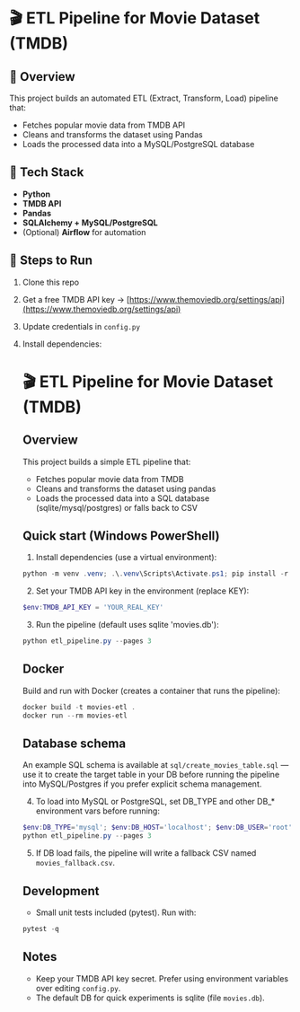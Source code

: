 # 🎬 ETL Pipeline for Movie Dataset (TMDB)

## 📌 Overview
This project builds an automated ETL (Extract, Transform, Load) pipeline that:
- Fetches popular movie data from TMDB API
- Cleans and transforms the dataset using Pandas
- Loads the processed data into a MySQL/PostgreSQL database

## 🧠 Tech Stack
- **Python**
- **TMDB API**
- **Pandas**
- **SQLAlchemy + MySQL/PostgreSQL**
- (Optional) **Airflow** for automation

## 🧩 Steps to Run
1. Clone this repo  
2. Get a free TMDB API key → [https://www.themoviedb.org/settings/api](https://www.themoviedb.org/settings/api)  
3. Update credentials in `config.py`  
4. Install dependencies:
   # 🎬 ETL Pipeline for Movie Dataset (TMDB)

   ## Overview
   This project builds a simple ETL pipeline that:
   - Fetches popular movie data from TMDB
   - Cleans and transforms the dataset using pandas
   - Loads the processed data into a SQL database (sqlite/mysql/postgres) or falls back to CSV

   ## Quick start (Windows PowerShell)

   1. Install dependencies (use a virtual environment):

   ```powershell
   python -m venv .venv; .\.venv\Scripts\Activate.ps1; pip install -r requirements.txt
   ```

   2. Set your TMDB API key in the environment (replace KEY):

   ```powershell
   $env:TMDB_API_KEY = 'YOUR_REAL_KEY'
   ```

   3. Run the pipeline (default uses sqlite 'movies.db'):

   ```powershell
   python etl_pipeline.py --pages 3
   ```

   ## Docker

   Build and run with Docker (creates a container that runs the pipeline):

   ```powershell
   docker build -t movies-etl .
   docker run --rm movies-etl
   ```

   ## Database schema

   An example SQL schema is available at `sql/create_movies_table.sql` — use it to create the target table in your DB before running the pipeline into MySQL/Postgres if you prefer explicit schema management.

   4. To load into MySQL or PostgreSQL, set DB_TYPE and other DB_* environment vars before running:

   ```powershell
   $env:DB_TYPE='mysql'; $env:DB_HOST='localhost'; $env:DB_USER='root'; $env:DB_PASS='pw'; $env:DB_NAME='moviesdb'; $env:DB_PORT='3306'
   python etl_pipeline.py --pages 3
   ```

   5. If DB load fails, the pipeline will write a fallback CSV named `movies_fallback.csv`.

   ## Development

   - Small unit tests included (pytest). Run with:

   ```powershell
   pytest -q
   ```

   ## Notes
   - Keep your TMDB API key secret. Prefer using environment variables over editing `config.py`.
   - The default DB for quick experiments is sqlite (file `movies.db`).

